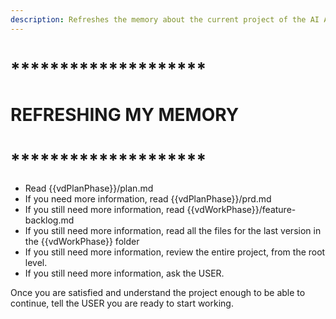 ```yaml
---
description: Refreshes the memory about the current project of the AI AGENT.
---
```


# ********************
# REFRESHING MY MEMORY
# ********************

- Read {{vdPlanPhase}}/plan.md
- If you need more information, read {{vdPlanPhase}}/prd.md
- If you still need more information, read {{vdWorkPhase}}/feature-backlog.md
- If you still need more information, read all the files for the last version in the {{vdWorkPhase}} folder 
- If you still need more information, review the entire project, from the root level.
- If you still need more information, ask the USER.

Once you are satisfied and understand the project enough to be able to continue, tell the USER you are ready to start working.